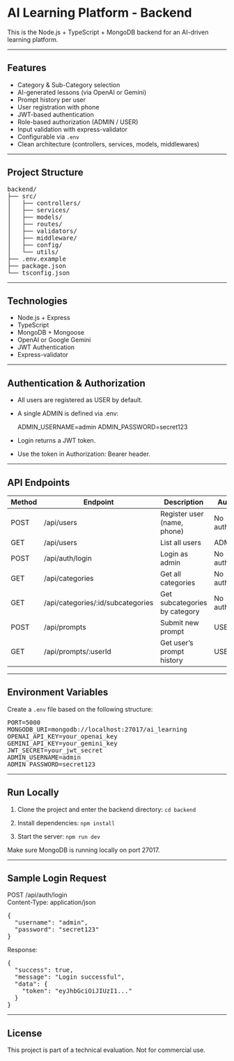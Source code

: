 # AI Learning Platform - Backend

This is the Node.js + TypeScript + MongoDB backend for an AI-driven learning platform.

---

## Features

- Category & Sub-Category selection
- AI-generated lessons (via OpenAI or Gemini)
- Prompt history per user
- User registration with phone
- JWT-based authentication
- Role-based authorization (ADMIN / USER)
- Input validation with express-validator
- Configurable via `.env`
- Clean architecture (controllers, services, models, middlewares)

---

## Project Structure
<pre>
backend/
├── src/
│   ├── controllers/
│   ├── services/
│   ├── models/
│   ├── routes/
│   ├── validators/
│   ├── middleware/
│   ├── config/
│   └── utils/
├── .env.example
├── package.json
└── tsconfig.json
</pre>
---

## Technologies

- Node.js + Express
- TypeScript
- MongoDB + Mongoose
- OpenAI or Google Gemini
- JWT Authentication
- Express-validator

---

## Authentication & Authorization

- All users are registered as USER by default.
- A single ADMIN is defined via .env:

  ADMIN_USERNAME=admin
  ADMIN_PASSWORD=secret123

- Login returns a JWT token.
- Use the token in Authorization: Bearer <token> header.

---

## API Endpoints

| Method | Endpoint                              | Description                            | Auth        |
|--------|---------------------------------------|----------------------------------------|-------------|
| POST   | /api/users                            | Register user (name, phone)            |  No auth  |
| GET    | /api/users                            | List all users                         |  ADMIN     |
| POST   | /api/auth/login                       | Login as admin                         |  No auth  |
| GET    | /api/categories                       | Get all categories                     |  No auth  |
| GET    | /api/categories/:id/subcategories     | Get subcategories by category          |  No auth  |
| POST   | /api/prompts                          | Submit new prompt                      |  USER      |
| GET    | /api/prompts/:userId                  | Get user’s prompt history              |  USER      |

---

## Environment Variables

Create a `.env` file based on the following structure:
<pre>
PORT=5000  
MONGODB_URI=mongodb://localhost:27017/ai_learning  
OPENAI_API_KEY=your_openai_key  
GEMINI_API_KEY=your_gemini_key  
JWT_SECRET=your_jwt_secret  
ADMIN_USERNAME=admin  
ADMIN_PASSWORD=secret123
</pre>
---

## Run Locally

1. Clone the project and enter the backend directory:
   ```cd backend```

2. Install dependencies:
   ```npm install```

3. Start the server:
   ```npm run dev```

Make sure MongoDB is running locally on port 27017.

---

## Sample Login Request

POST /api/auth/login  
Content-Type: application/json
<pre>
{
  "username": "admin",
  "password": "secret123"
}
</pre>
Response:
<pre>
{
  "success": true,
  "message": "Login successful",
  "data": {
    "token": "eyJhbGciOiJIUzI1..."
  }
}
</pre>
---

## License

This project is part of a technical evaluation. Not for commercial use.


